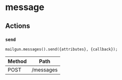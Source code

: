 # message

## Actions

### `send`

`mailgun.messages().send({attributes}, {callback});`

Method | Path
--- | ---
POST | /messages


